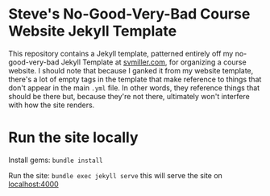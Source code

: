 Steve's No-Good-Very-Bad Course Website Jekyll Template
=======================================================

This repository contains a Jekyll template, patterned entirely off my no-good-very-bad Jekyll Template at [svmiller.com](http://svmiller.com), for organizing a course website. I should note that because I ganked it from my website template, there's a lot of empty tags in the template that make reference to things that don't appear in the main `.yml` file. In other words, they reference things that should be there but, because they're not there, ultimately won't interfere with how the site renders.


# Run the site locally
Install gems: `bundle install`

Run the site: `bundle exec jekyll serve` this will serve the site on [localhost:4000](http://localhost:4000/)